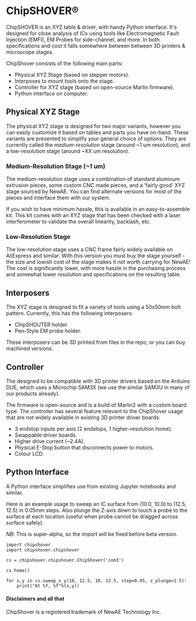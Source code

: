 # ChipSHOVER®

ChipSHOVER is an XYZ table &amp; driver, with handy Python interface. It's designed for close analysis of ICs using tools like Electromagnetic Fault Injection (EMFI), EM Probes for side-channel, and more. In both specifications and cost it falls somewhere between between 3D printers & microscope stages.

ChipShover consists of the following main parts:

* Physical XYZ Stage (based on stepper motors).
* Interposes to mount tools onto the stage.
* Controller for XYZ stage (based on open-source Marlin firmware).
* Python interface on computer.

## Physical XYZ Stage

The physical XYZ stage is designed for two major variants, however you can easily customize it based on tables and parts you have on-hand. These variants are presented to simplify your general choice of options. They are currently called the *medium-resolution* stage (around ~1 um resolution), and a low-resolution stage (around ~XX um resolution).

### Medium-Resolution Stage (~1 um)

The medium-resolution stage uses a combination of standard aluminum extrusion pieces, some custom CNC made pieces, and a 'fairly good' XYZ stage sourced by NewAE. You can find alternate versions for most of the pieces and interface them with our system.

If you wish to have minimum hassle, this is available in an easy-to-assemble kit. This kit comes with an XYZ stage that has been checked with a laser interferometer to validate the overall linearity, backlash, etc.

### Low-Resolution Stage

The low-resolution stage uses a CNC frame fairly widely available on AliExpress and similar. With this version you must buy the stage yourself - the size and lowish cost of the stage makes it not worth carrying for NewAE! The cost is significantly lower, with more hassle in the purchasing process and somewhat lower resolution and specifications on the resulting table.

## Interposers

The XYZ stage is designed to fit a variety of tools using a 50x50mm bolt pattern. Currently, this has the following interposers:

* ChipSHOUTER holder.
* Pen-Style EM probe holder.

These interposers can be 3D printed from files in the repo, or you can buy machined versions.

## Controller

The designed to be compatible with 3D printer drivers based on the Arduino DUE, which uses a Microchip SAM3X (we use the similar SAM3U in many of our products already).

The firmware is open-source and is a build of Marlin2 with a custom board type. The controller has several feature relevant to the ChipShover usage that are not widely available in existing 3D printer driver boards:

* 3 endstop inputs per axis (2 endstops, 1 higher-resolution home).
* Swappable driver boards.
* Higher drive current (~2.4A).
* Physical E-Stop button that disconnects power to motors.
* Colour LCD.

## Python Interface

A Python interface simplifies use from existing Jupyter notebooks and similar.

Here is an example usage to sweep an IC surface from (10.0, 10.0) to (12.5, 12.5) in 0.05mm steps. Also plunge the Z-axis down to touch a probe to the surface at each location (useful when probe cannot be dragged across surface safely).

*NB*: This is super-alpha, so the import will be fixed before beta version.

	import chipshover
	import chipshover.chipshover

	cs = chipshover.chipshover.ChipShover('com3')

	cs.home()

	for x,y in cs.sweep_x_y(10, 12.5, 10, 12.5, step=0.05, z_plunge=1.5):
	    print("At %f, %f"%(x,y))

	

#### Disclaimers and all that

ChipShover is a registered trademark of NewAE Technology Inc.